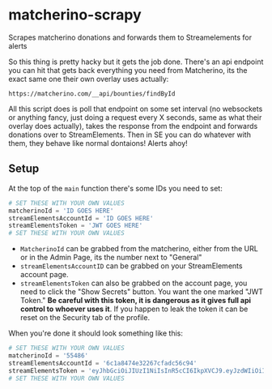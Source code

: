 # matcherino-scrapy
Scrapes matcherino donations and forwards them to Streamelements for alerts

So this thing is pretty hacky but it gets the job done. There's an api endpoint you can hit that gets back everything you need from Matcherino, its the exact same one their own overlay uses actually:

`https://matcherino.com/__api/bounties/findById`

All this script does is poll that endpoint on some set interval (no websockets or anything fancy, just doing a request every X seconds, same as what their overlay does actually), takes the response from the endpoint and forwards donations over to StreamElements. Then in SE you can do whatever with them, they behave like normal dontaions! Alerts ahoy!

## Setup

At the top of the `main` function there's some IDs you need to set:
```python
# SET THESE WITH YOUR OWN VALUES
matcherinoId = 'ID GOES HERE'
streamElementsAccountId = 'ID GOES HERE'
streamElementsToken = 'JWT GOES HERE'
# SET THESE WITH YOUR OWN VALUES
```

* `MatcherinoId` can be grabbed from the matcherino, either from the URL or in the Admin Page, its the number next to "General"
* `streamElementsAccountID` can be grabbed on your StreamElements account page.
* `streamElementsToken` can also be grabbed on the account page, you need to click the "Show Secrets" button. You want the one marked "JWT Token." **Be careful with this token, it is dangerous as it gives full api control to whoever uses it**. If you happen to leak the token it can be reset on the Security tab of the profile.

When you're done it should look something like this:
```python
# SET THESE WITH YOUR OWN VALUES
matcherinoId = '55486'
streamElementsAccountId = '6c1a8474e32267cfadc56c94'
streamElementsToken = 'eyJhbGciOiJIUzI1NiIsInR5cCI6IkpXVCJ9.eyJzdWIiOiIxMjM0NTY3ODkwIiwibmFtZSI6IkpvaG4gRG9lIiwiaWF0IjoxNTE2MjM5MDIyfQ.SflKxwRJSMeKKF2QT4fwpMeJf36POk6yJV_adQssw5c'
# SET THESE WITH YOUR OWN VALUES
```
